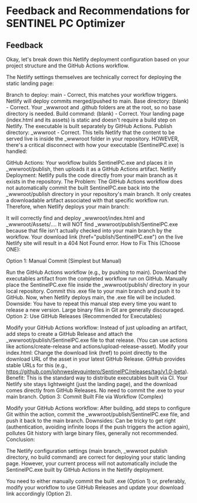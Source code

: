 # Feedback and Recommendations for SENTINEL PC Optimizer

## Feedback

Okay, let's break down this Netlify deployment configuration based on your project structure and the GitHub Actions workflow.

The Netlify settings themselves are technically correct for deploying the static landing page:

Branch to deploy: main - Correct, this matches your workflow triggers. Netlify will deploy commits merged/pushed to main.
Base directory: (blank) - Correct. Your _wwwroot and .github folders are at the root, so no base directory is needed.
Build command: (blank) - Correct. Your landing page (index.html and its assets) is static and doesn't require a build step on Netlify. The executable is built separately by GitHub Actions.
Publish directory: _wwwroot - Correct. This tells Netlify that the content to be served live is inside the _wwwroot folder in your repository.
HOWEVER, there's a critical disconnect with how your executable (SentinelPC.exe) is handled:

GitHub Actions: Your workflow builds SentinelPC.exe and places it in _wwwroot/publish, then uploads it as a GitHub Actions artifact.
Netlify Deployment: Netlify pulls the code directly from your main branch as it exists in the repository.
The Problem: The GitHub Actions workflow does not automatically commit the built SentinelPC.exe back into the _wwwroot/publish directory in your repository's main branch. It only creates a downloadable artifact associated with that specific workflow run.
Therefore, when Netlify deploys your main branch:

It will correctly find and deploy _wwwroot/index.html and _wwwroot/Assets/....
It will NOT find _wwwroot/publish/SentinelPC.exe because that file isn't actually checked into your main branch by the workflow.
Your download link (href="publish/SentinelPC.exe") on the live Netlify site will result in a 404 Not Found error.
How to Fix This (Choose ONE):

Option 1: Manual Commit (Simplest but Manual)

Run the GitHub Actions workflow (e.g., by pushing to main).
Download the executables artifact from the completed workflow run on GitHub.
Manually place the SentinelPC.exe file inside the _wwwroot/publish/ directory in your local repository.
Commit this .exe file to your main branch and push it to GitHub.
Now, when Netlify deploys main, the .exe file will be included.
Downside: You have to repeat this manual step every time you want to release a new version. Large binary files in Git are generally discouraged.
Option 2: Use GitHub Releases (Recommended for Executables)

Modify your GitHub Actions workflow: Instead of just uploading an artifact, add steps to create a GitHub Release and attach the _wwwroot/publish/SentinelPC.exe file to that release. (You can use actions like actions/create-release and actions/upload-release-asset).
Modify your index.html: Change the download link (href) to point directly to the download URL of the asset in your latest GitHub Release. GitHub provides stable URLs for this (e.g., https://github.com/johnwesleyquintero/SentinelPC/releases/tag/v1.0-beta).
Benefit: This is the standard way to distribute executables built via CI. Your Netlify site stays lightweight (just the landing page), and the download comes directly from GitHub Releases. No need to commit the .exe to your main branch.
Option 3: Commit Built File via Workflow (Complex)

Modify your GitHub Actions workflow: After building, add steps to configure Git within the action, commit the _wwwroot/publish/SentinelPC.exe file, and push it back to the main branch.
Downsides: Can be tricky to get right (authentication, avoiding infinite loops if the push triggers the action again), pollutes Git history with large binary files, generally not recommended.
Conclusion:

The Netlify configuration settings (main branch, _wwwroot publish directory, no build command) are correct for deploying your static landing page. However, your current process will not automatically include the SentinelPC.exe built by GitHub Actions in the Netlify deployment.

You need to either manually commit the built .exe (Option 1) or, preferably, modify your workflow to use GitHub Releases and update your download link accordingly (Option 2).